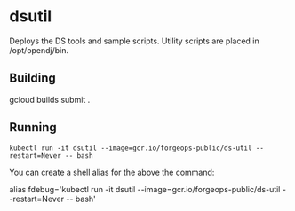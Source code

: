 # dsutil

Deploys the DS tools and sample scripts. Utility scripts are placed in /opt/opendj/bin.

## Building

gcloud builds submit .

## Running

```
kubectl run -it dsutil --image=gcr.io/forgeops-public/ds-util --restart=Never -- bash
```

You can create a shell alias for the above the command:

alias fdebug='kubectl run -it dsutil --image=gcr.io/forgeops-public/ds-util --restart=Never -- bash'
